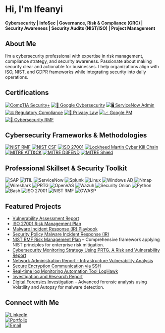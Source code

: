 #  Hi, I'm Ifeanyi  
**Cybersecurity | InfoSec | Governance, Risk & Compliance (GRC) |  Security Awareness | Security Audits (NIST/ISO) | Project Management**


##  About Me  
I’m a cybersecurity professional with expertise in risk management, compliance strategy, and security awareness. Passionate about making security clear and actionable for businesses. I help organizations align with ISO, NIST, and GDPR frameworks while integrating security into daily operations.

##  Certifications 
[![CompTIA Security+](https://img.shields.io/badge/CompTIA-Security%2B-red?logo=comptia&logoColor=white)](https://www.comptia.org/certifications/security)
[![🔐 Google Cybersecurity](https://img.shields.io/badge/Google-Cybersecurity%20Professional-blue?logo=google)](https://www.coursera.org/professional-certificates/google-cybersecurity)
[![🖥️ ServiceNow Admin](https://img.shields.io/badge/ServiceNow-System%20Administrator-blue?logo=servicenow)](https://www.servicenow.com)
[![⚖️ Regulatory Compliance](https://img.shields.io/badge/UPenn-Regulatory%20Compliance-brightgreen?logo=university)](https://www.upenn.edu)
[![🔏 Privacy Law](https://img.shields.io/badge/UPenn-Privacy%20Law%20%26%20Data%20Protection-brightgreen?logo=university)](https://www.upenn.edu)
[![📈 Google PM](https://img.shields.io/badge/Google-Project%20Management-yellow?logo=google)](https://www.coursera.org/professional-certificates/google-project-management)
[![📘 Cybersecurity RMF](https://img.shields.io/badge/Kennesaw%20State-Risk%20Management%20Framework-blue)](https://www.kennesaw.edu)


##  Cybersecurity Frameworks & Methodologies  
[![NIST RMF](https://img.shields.io/badge/NIST-RMF-blue?logo=nist)](https://csrc.nist.gov/projects/risk-management)
[![NIST CSF](https://img.shields.io/badge/NIST-CSF-blueviolet?logo=nist)](https://www.nist.gov/cyberframework)
[![ISO 27001](https://img.shields.io/badge/ISO-27001-green)](https://www.iso.org/isoiec-27001-information-security.html)
[![Lockheed Martin Cyber Kill Chain](https://img.shields.io/badge/Lockheed%20Martin-Cyber%20Kill%20Chain-red?logo=lockheed-martin)](https://www.lockheedmartin.com/en-us/capabilities/cyber/cyber-kill-chain.html)
[![MITRE ATT&CK](https://img.shields.io/badge/MITRE-ATT%26CK-red?logo=mitre)](https://attack.mitre.org)
[![MITRE D3FEND](https://img.shields.io/badge/MITRE-D3FEND-blue?logo=mitre)](https://d3fend.mitre.org)
[![MITRE Shield](https://img.shields.io/badge/MITRE-Shield-green?logo=mitre)](https://shield.mitre.org)


##  Professional Skillset & Security Toolkit 
![SAP](https://img.shields.io/badge/SAP-ERP-0FAAFF?logo=sap&logoColor=white)
![ITIL](https://img.shields.io/badge/ITIL-Service%20Management-6DB33F?logoColor=white)
![ServiceNow](https://img.shields.io/badge/ServiceNow-1C1C1C?logo=servicenow)
![Splunk](https://img.shields.io/badge/Splunk-000000?logo=splunk)
![Linux](https://img.shields.io/badge/Linux-OS-FCC624?logo=linux&logoColor=black)
![Windows AD](https://img.shields.io/badge/Windows-Active%20Directory-0078D6?logo=windows&logoColor=white)
![Nmap](https://img.shields.io/badge/Nmap-Network%20Scanner-00457C?logo=gnu-bash&logoColor=white)
![Wireshark](https://img.shields.io/badge/Wireshark-Network%20Analysis-1679A7?logo=wireshark&logoColor=white)
![PRTG](https://img.shields.io/badge/PRTG-Network%20Monitor-FF6F00?logo=prtg&logoColor=white)
![OpenVAS](https://img.shields.io/badge/OpenVAS-Vulnerability%20Scanning-4CAF50?logo=openvas&logoColor=white)
![Wazuh](https://img.shields.io/badge/Wazuh-SIEM-0E76A8?logo=wazuh&logoColor=white)
![Security Onion](https://img.shields.io/badge/Security%20Onion-Incident%20Detection-6DB33F?logo=securityonion&logoColor=white)
![Python](https://img.shields.io/badge/Python-3776AB?logo=python&logoColor=white)
![Bash](https://img.shields.io/badge/Shell-Bash-4EAA25?logo=gnu-bash&logoColor=white)
![ISO 27001](https://img.shields.io/badge/ISO-27001-blue)
![NIST RMF](https://img.shields.io/badge/NIST-RMF-green)
![OWASP](https://img.shields.io/badge/OWASP-Top%2010-000000?logo=owasp&logoColor=white)



##   Featured Projects  
- [Vulnerability Assessment Report](https://github.com/Tech-Ife/Vulnerability-Assessment)
- [ISO 27001 Risk Management Plan](https://github.com/Tech-Ife/Risk-Management-Plan-)
- [Malware Incident Response (IR) Playbook](https://github.com/Tech-Ife/Malware_Incident_Response_Playbook)
- [Security Policy Malware Incident Response (IR)](https://github.com/Tech-Ife/Security-Policy-Protocols-Malware-Incident-Response-Canadian-Tire-Simulated-)
- [NIST RMF Risk Management Plan](#) – Comprehensive framework applying NIST principles for enterprise risk mitigation.
- [Cybersecurity Monitoring Strategy Using PRTG, A Risk and Vulnerability Report](https://github.com/Tech-Ife/Cybersecurity-Monitoring-Strategy-Using-PRTG/tree/main)
- [Network Administration Report - Infrastructure Vulnerability Analysis](https://github.com/Tech-Ife/Infrastructure-Vulnerability-Analysis)
- [Secure Encryption Communication via SSH](https://github.com/Tech-Ife/SSH-for-Secure-and-Encrypted-Communication)  
- [Real-time log Monitoring Automation Tool LogHawk](https://github.com/Tech-ife/LogHawk)
- [Investigation and Research Report](https://github.com/Tech-Ife/Investigation-and-Research-Report/tree/main)
- [Digital Forensics Investigation](#) – Advanced forensic analysis using Volatility and Autopsy for malware detection.  
  


##  Connect with Me  
[![LinkedIn](https://img.shields.io/badge/LinkedIn-Profile-blue?logo=linkedin)](https://www.linkedin.com/in/yourprofile)  
[![Portfolio](https://img.shields.io/badge/Portfolio-Website-green?logo=github)](https://yourportfolio.com)  
[![Email](https://img.shields.io/badge/Email-Contact-red?logo=gmail)](mailto:edehchristian@gmail.com)  

